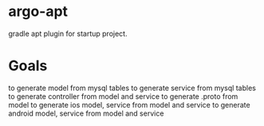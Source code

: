 # argo-apt
gradle apt plugin for startup project.

# Goals
to generate model from mysql tables
to generate service from mysql tables
to generate controller from model and service
to generate .proto from model
to generate ios model, service from model and service
to generate android model, service from model and service
